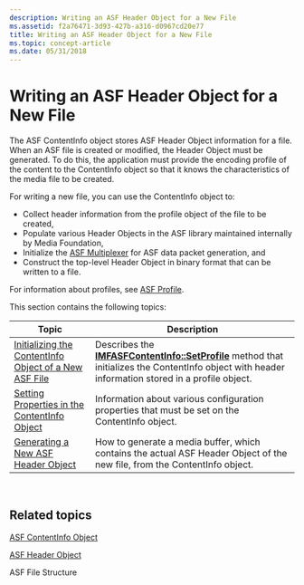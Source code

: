 ```yaml
---
description: Writing an ASF Header Object for a New File
ms.assetid: f2a76471-3d93-427b-a316-d0967cd20e77
title: Writing an ASF Header Object for a New File
ms.topic: concept-article
ms.date: 05/31/2018
---
```


# Writing an ASF Header Object for a New File

The ASF ContentInfo object stores ASF Header Object information for a file. When an ASF file is created or modified, the Header Object must be generated. To do this, the application must provide the encoding profile of the content to the ContentInfo object so that it knows the characteristics of the media file to be created.

For writing a new file, you can use the ContentInfo object to:

-   Collect header information from the profile object of the file to be created,
-   Populate various Header Objects in the ASF library maintained internally by Media Foundation,
-   Initialize the [ASF Multiplexer](asf-multiplexer.md) for ASF data packet generation, and
-   Construct the top-level Header Object in binary format that can be written to a file.

For information about profiles, see [ASF Profile](asf-profile.md).

This section contains the following topics:



| Topic                                                                                                              | Description                                                                                                                                                                            |
|--------------------------------------------------------------------------------------------------------------------|----------------------------------------------------------------------------------------------------------------------------------------------------------------------------------------|
| [Initializing the ContentInfo Object of a New ASF File](initializing-the-contentinfo-object-of-a-new-asf-file.md) | Describes the [**IMFASFContentInfo::SetProfile**](/windows/desktop/api/wmcontainer/nf-wmcontainer-imfasfcontentinfo-setprofile) method that initializes the ContentInfo object with header information stored in a profile object. |
| [Setting Properties in the ContentInfo Object](setting-properties-in-the-contentinfo-object.md)                   | Information about various configuration properties that must be set on the ContentInfo object.                                                                                         |
| [Generating a New ASF Header Object](generating-a-new-asf-header-object.md)                                       | How to generate a media buffer, which contains the actual ASF Header Object of the new file, from the ContentInfo object.                                                              |



 

## Related topics

<dl> <dt>

[ASF ContentInfo Object](asf-contentinfo-object.md)
</dt> <dt>

[ASF Header Object](asf-file-structure.md)
</dt> <dt>

ASF File Structure
</dt> </dl>

 

 



